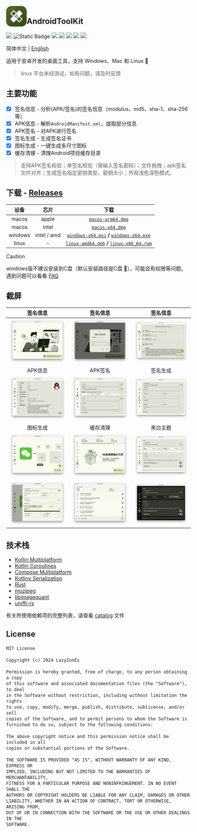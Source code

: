 <img src="/composeApp/launcher/icon.png" width="56" align="left" />

## AndroidToolKit

<p align="start">
<a href="https://opensource.org/license/mit"><img src="https://img.shields.io/github/license/LazyIonEs/AndroidToolKit?color=green"/></a>
<img alt="Static Badge" src="https://img.shields.io/badge/platform-%20macos%20%7C%20windows%20%7C%20linux%20-5776E0">
<a href="https://github.com/LazyIonEs/AndroidToolKit/actions"><img src="https://img.shields.io/github/actions/workflow/status/LazyIonEs/AndroidToolKit/build-release.yml"/></a>
<a href="https://github.com/LazyIonEs/AndroidToolKit/releases/latest"><img src="https://img.shields.io/github/downloads/LazyIonEs/AndroidToolKit/total?color=orange"/></a>
<a href="https://github.com/LazyIonEs/AndroidToolKit/releases/latest"><img src="https://img.shields.io/github/v/release/LazyIonEs/AndroidToolKit"/></a>
<a href="https://kotlinlang.org"><img src="https://img.shields.io/badge/kotlin-2.1.20-7a54f6"/></a>
<a href="https://www.rust-lang.org/"><img src="https://img.shields.io/badge/rust-1.85.1-black"/></a>
</p>


<!-- ![GitHub Actions Workflow Status](https://img.shields.io/github/actions/workflow/status/LazyIonEs/AndroidToolKit/build-release.yml)
![GitHub Downloads (all assets, all releases)](https://img.shields.io/github/downloads/LazyIonEs/AndroidToolKit/total)
![GitHub Release](https://img.shields.io/github/v/release/LazyIonEs/AndroidToolKit)
![GitHub License](https://img.shields.io/github/license/LazyIonEs/AndroidToolKit)
![GitHub Downloads (all assets, latest release)](https://img.shields.io/github/downloads/LazyIonEs/AndroidToolKit/latest/total) -->

简体中文 | [English](./README_EN.md)

适用于安卓开发的桌面工具，支持 Windows、Mac 和 Linux  :tada:

> linux 平台未经测试，如有问题，请及时反馈

## 主要功能

- [x] 签名信息 - 分析(APK/签名)的签名信息（modulus、md5、sha-1、sha-256等）
- [x] APK信息 - 解析`AndroidManifest.xml`，提取部分信息
- [x] APK签名 - 对APK进行签名
- [x] 签名生成 - 生成签名证书
- [x] 图标生成 - 一键生成多尺寸图标
- [x] 缓存清理 - 清理Android项目缓存目录

> 支持APK签名校验；单签名校验（需输入签名密码）；文件拖拽；apk签名文件对齐；生成签名指定密钥类型，密钥大小；外观浅色深色模式。

## 下载 - [Releases](https://github.com/LazyIonEs/AndroidToolKit/releases/latest)

|   设备    |     芯片      |                                                                                                                            下载                                                                                                                             |
|:-------:|:-----------:|:---------------------------------------------------------------------------------------------------------------------------------------------------------------------------------------------------------------------------------------------------------:|
|  macos  |    apple    |                                                                 [`macos-arm64.dmg`](https://github.com/LazyIonEs/AndroidToolKit/releases/latest/download/AndroidToolKit-macos-arm64.dmg)                                                                  |
|  macos  |    intel    |                                                                   [`macos-x64.dmg`](https://github.com/LazyIonEs/AndroidToolKit/releases/latest/download/AndroidToolKit-macos-x64.dmg)                                                                    |
| windows | intel / amd |  [`windows-x64.msi`](https://github.com/LazyIonEs/AndroidToolKit/releases/latest/download/AndroidToolKit-windows-x64.msi) **/** [`windows-x64.exe`](https://github.com/LazyIonEs/AndroidToolKit/releases/latest/download/AndroidToolKit-windows-x64.exe)  |
|  linux  |      -      | [`linux-amd64.deb`](https://github.com/LazyIonEs/AndroidToolKit/releases/latest/download/AndroidToolKit-linux-amd64.deb) **/** [`linux-x86_64.rpm`](https://github.com/LazyIonEs/AndroidToolKit/releases/latest/download/AndroidToolKit-linux-x86_64.rpm) |

> [!CAUTION]
> windows版不建议安装到C盘（默认安装路径是C盘 :clown_face:），可能会有权限等问题。遇到问题可以看看 [FAQ](FAQ.md)

## 截屏

|                                            签名信息                                             |                                            签名信息                                             |                                            签名信息                                             |
|:-------------------------------------------------------------------------------------------:|:-------------------------------------------------------------------------------------------:|:-------------------------------------------------------------------------------------------:|
| <img src="./screenshots/screenshot_signature_information_1.png" alt="" style="zoom:33%;" /> | <img src="./screenshots/screenshot_signature_information_2.png" alt="" style="zoom:33%;" /> | <img src="./screenshots/screenshot_signature_information_3.png" alt="" style="zoom:33%;" /> |
|                                            APK信息                                            |                                            APK签名                                            |                                            签名生成                                             |
|    <img src="./screenshots/screenshot_apk_information_1.png" alt="" style="zoom:32%;" />    |     <img src="./screenshots/screenshot_apk_signature_1.png" alt="" style="zoom:33%;" />     | <img src="./screenshots/screenshot_signature_generation_1.png" alt="" style="zoom:33%;" />  |
|                                            图标生成                                             |                                            缓存清理                                             |                                            黑白主题                                             |
|     <img src="./screenshots/screenshot_icon_factory_1.png" alt="" style="zoom:33%;" />      |      <img src="./screenshots/screenshot_cache_clear_0.png" alt="" style="zoom:33%;" />      |          <img src="./screenshots/screenshot_light.png" alt="" style="zoom:33%;" />          |
|     <img src="./screenshots/screenshot_icon_factory_2.png" alt="" style="zoom:33%;" />      |      <img src="./screenshots/screenshot_cache_clear_1.png" alt="" style="zoom:33%;" />      |          <img src="./screenshots/screenshot_dark.png" alt="" style="zoom:33%;" />           |

## 技术栈

- [Kotlin Multiplatform](https://kotlinlang.org/lp/multiplatform/)
- [Kotlin Coroutines](https://github.com/Kotlin/kotlinx.coroutines)
- [Compose Multiplatform](https://www.jetbrains.com/lp/compose-multiplatform/)
- [Kotlinx Serialization](https://github.com/Kotlin/kotlinx.serialization)
- [Rust](https://github.com/rust-lang/rust)
- [mozjpeg](https://github.com/mozilla/mozjpeg)
- [libimagequant](https://github.com/ImageOptim/libimagequant)
- [uniffi-rs](https://github.com/mozilla/uniffi-rs)

有关所使用依赖项的完整列表，请查看 [catalog](/gradle/libs.versions.toml) 文件

## License

```
MIT License

Copyright (c) 2024 LazyIonEs

Permission is hereby granted, free of charge, to any person obtaining a copy
of this software and associated documentation files (the "Software"), to deal
in the Software without restriction, including without limitation the rights
to use, copy, modify, merge, publish, distribute, sublicense, and/or sell
copies of the Software, and to permit persons to whom the Software is
furnished to do so, subject to the following conditions:

The above copyright notice and this permission notice shall be included in all
copies or substantial portions of the Software.

THE SOFTWARE IS PROVIDED "AS IS", WITHOUT WARRANTY OF ANY KIND, EXPRESS OR
IMPLIED, INCLUDING BUT NOT LIMITED TO THE WARRANTIES OF MERCHANTABILITY,
FITNESS FOR A PARTICULAR PURPOSE AND NONINFRINGEMENT. IN NO EVENT SHALL THE
AUTHORS OR COPYRIGHT HOLDERS BE LIABLE FOR ANY CLAIM, DAMAGES OR OTHER
LIABILITY, WHETHER IN AN ACTION OF CONTRACT, TORT OR OTHERWISE, ARISING FROM,
OUT OF OR IN CONNECTION WITH THE SOFTWARE OR THE USE OR OTHER DEALINGS IN THE
SOFTWARE.
```
